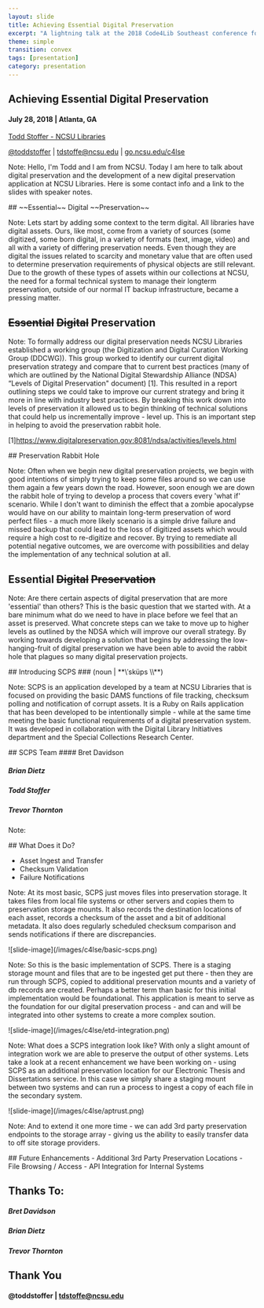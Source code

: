 ```yaml
---
layout: slide
title: Achieving Essential Digital Preservation
excerpt: "A lightning talk at the 2018 Code4Lib Southeast conference focused on the creation and deployment of a digital preservation platform at NCSU Libraries"
theme: simple
transition: convex
tags: [presentation]
category: presentation
---
```

<section data-markdown data-separator-notes="^Note:">

## Achieving Essential Digital Preservation
#### July 28, 2018 | Atlanta, GA

[Todd Stoffer - NCSU Libraries](mailto:tdstoffe@ncsu.edu)

[@toddstoffer](www.twitter.com/toddstoffer) | [tdstoffe@ncsu.edu](mailto:tdstoffe@ncsu.edu) | [go.ncsu.edu/c4lse](https://go.ncsu.edu/c4lse)

Note: Hello, I'm Todd and I am from NCSU. Today I am here to talk about digital preservation and the development of a new digital preservation application at NCSU Libraries. Here is some contact info and a link to the slides with speaker notes.
</section>

<section data-markdown data-separator-notes="^Note:">
## ~~Essential~~ Digital ~~Preservation~~

Note: Lets start by adding some context to the term digital. All libraries have digital assets. Ours, like most, come from a variety of sources (some digitized, some born digital, in a variety of formats (text, image, video) and all with a variety of differing preservation needs. Even though they are digital the issues related to scarcity and monetary value that are often used to determine preservation requirements of physical objects are still relevant. Due to the growth of these types of assets within our collections at NCSU, the need for a formal technical system to manage their longterm preservation, outside of our normal IT backup infrastructure, became a pressing matter.
</section>

<section data-markdown data-separator-notes="^Note:">

## ~~Essential~~ ~~Digital~~ Preservation

Note: To formally address our digital preservation needs NCSU Libraries established a working group (the Digitization and Digital Curation Working Group (DDCWG)). This group worked to identify our current digital preservation strategy and compare that to current best practices (many of which are outlined by the National Digital Stewardship Alliance (NDSA) “Levels of Digital Preservation" document) [1]. This resulted in a report outlining steps we could take to improve our current strategy and bring it more in line with industry best practices. By breaking this work down into levels of preservation it allowed us to begin thinking of technical solutions that could help us incrementally improve - level up. This is an important step in helping to avoid the preservation rabbit hole.

[1]https://www.digitalpreservation.gov:8081/ndsa/activities/levels.html
</section>

<section data-markdown data-separator-notes="^Note:">
## Preservation Rabbit Hole

Note: Often when we begin new digital preservation projects, we begin with good intentions of simply trying to keep some files around so we can use them again a few years down the road. However, soon enough we are down the rabbit hole of trying to develop a process that covers every 'what if' scenario. While I don't want to diminish the effect that a zombie apocalypse would have on our ability to maintain long-term preservation of word perfect files - a much more likely scenario is a simple drive failure and missed backup that could lead to the loss of digitized assets which would require a high cost to re-digitize and recover. By trying to remediate all potential negative outcomes, we are overcome with possibilities and delay the implementation of any technical solution at all.
</section>


<section data-markdown data-separator-notes="^Note:">

## Essential ~~Digital~~ ~~Preservation~~

Note: Are there certain aspects of digital preservation that are more 'essential' than others? This is the basic question that we started with. At a bare minimum what do we need to have in place before we feel that an asset is preserved. What concrete steps can we take to move up to higher levels as outlined by the NDSA which will improve our overall strategy. By working towards developing a solution that begins by addressing the low-hanging-fruit of digital preservation we have been able to avoid the rabbit hole that plagues so many digital preservation projects.
</section>

<section data-markdown data-separator-notes="^Note:">
## Introducing SCPS
### (noun | **\ˈsküps \\**)

Note: SCPS is an application developed by a team at NCSU Libraries that is focused on providing the basic DAMS functions of file tracking, checksum polling and notification of corrupt assets. It is a Ruby on Rails application that has been developed to be intentionally simple - while at the same time meeting the basic functional requirements of a digital preservation system. It was developed in collaboration with the Digital Library Initiatives department and the Special Collections Research Center.
</section>

<section data-markdown data-separator-notes="^Note:">
## SCPS Team
#### Bret Davidson

##### Brian Dietz

##### Todd Stoffer

##### Trevor Thornton

Note:
</section>

<section data-markdown data-separator-notes="^Note:">
## What Does it Do?

- Asset Ingest and Transfer
- Checksum Validation
- Failure Notifications

Note: At its most basic, SCPS just moves files into preservation storage. It takes files from local file systems or other servers and copies them to preservation storage mounts. It also records the destination locations of each asset, records a checksum of the asset and a bit of additional metadata. It also does regularly scheduled checksum comparison and sends notifications if there are discrepancies.
</section>

<section data-markdown data-separator-notes="^Note:">
![slide-image](/images/c4lse/basic-scps.png)

Note: So this is the basic implementation of SCPS. There is a staging storage mount and files that are to be ingested get put there - then they are run through SCPS, copied to additional preservation mounts and a variety of db records are created. Perhaps a better term than basic for this initial implementation would be foundational. This application is meant to serve as the foundation for our digital preservation process - and can and will be integrated into other systems to create a more complex soution.
</section>

<section data-markdown data-separator-notes="^Note:">
![slide-image](/images/c4lse/etd-integration.png)

Note: What does a SCPS integration look like? With only a slight amount of integration work we are able to preserve the output of other systems. Lets take a look at a recent enhancement we have been working on - using SCPS as an additional preservation location for our Electronic Thesis and Dissertations service. In this case we simply share a staging mount between two systems and can run a process to ingest a copy of each file in the secondary system.
</section>

<section data-markdown data-separator-notes="^Note:">
![slide-image](/images/c4lse/aptrust.png)

Note: And to extend it one more time - we can add 3rd party preservation endpoints to the storage array - giving us the ability to easily transfer data to off site storage providers.
</section>

<section data-markdown data-separator-notes="^Note:">
## Future Enhancements
- Additional 3rd Party Preservation Locations
- File Browsing / Access
- API Integration for Internal Systems
</section>

<section data-markdown data-separator-notes="^Note:">

## Thanks To:

##### Bret Davidson

##### Brian Dietz

##### Trevor Thornton
</section>

<section data-markdown data-separator-notes="^Note:">

## Thank You
#### @toddstoffer | tdstoffe@ncsu.edu

</section>
